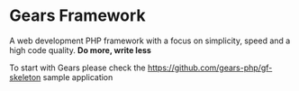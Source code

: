 Gears Framework
=========

A web development PHP framework with a focus on simplicity, speed and a high code quality. **Do more, write less**

To start with Gears please check the https://github.com/gears-php/gf-skeleton sample application 
